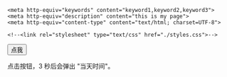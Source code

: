 <!DOCTYPE HTML PUBLIC "-//W3C//DTD HTML 4.01 Transitional//EN">
<html>
  <head>
    <title>MyHtml.html</title>
	
    <meta http-equiv="keywords" content="keyword1,keyword2,keyword3">
    <meta http-equiv="description" content="this is my page">
    <meta http-equiv="content-type" content="text/html; charset=UTF-8">
    
    <!--<link rel="stylesheet" type="text/css" href="./styles.css">-->

  </head>
  
  <body>
<script type="text/javascript"></script>

<script>
var v;

function my() {
    
    v = setTimeout(f, 3000);
}

function f() {
 document.getElementById("d").innerHTML=Date();
}

</script>
<button type="button" onclick="my()">点我</button>
<p id="d">点击按钮，3 秒后会弹出 "当天时间"。</p>
  </body>
</html>

